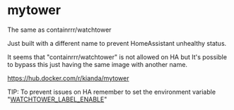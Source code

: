 # mytower
The same as containrrr/watchtower

Just built with a different name to prevent HomeAssistant unhealthy status.

It seems that "containrrr/watchtower" is not allowed on HA but It's possible to bypass this just having the same image with another name.

https://hub.docker.com/r/kianda/mytower

TIP: To prevent issues on HA remember to set the environment variable "[WATCHTOWER_LABEL_ENABLE](https://containrrr.dev/watchtower/arguments/#filter_by_enable_label)"
